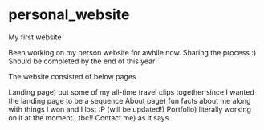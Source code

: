# personal_website
My first website 

Been working on my person website for awhile now. Sharing the process :) 
Should be completed by the end of this year! 

The website consisted of below pages

Landing page) put some of my all-time travel clips together since I wanted the landing page to be a sequence 
About page) fun facts about me along with things I won and I lost :P (will be updated!) 
Portfolio) literally working on it at the moment.. tbc!! 
Contact me) as it says

